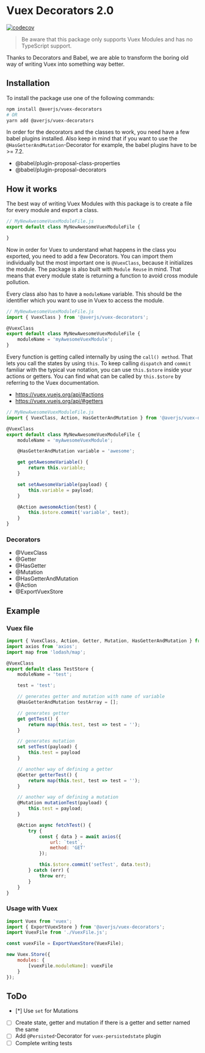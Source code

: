# Vuex Decorators 2.0

[![codecov](https://codecov.io/gh/exreplay/vuex-decorators/branch/master/graph/badge.svg)](https://codecov.io/gh/exreplay/vuex-decorators)

> Be aware that this package only supports Vuex Modules and has no TypeScript support.

Thanks to Decorators and Babel, we are able to transform the boring old way of writing Vuex into something way better.

## Installation

To install the package use one of the following commands:

```bash
npm install @averjs/vuex-decorators
# OR
yarn add @averjs/vuex-decorators
```

In order for the decorators and the classes to work, you need have a few babel plugins installed. Also keep in mind that if you want to use the `@HasGetterAndMutation`-Decorator for example, the babel plugins have to be >= 7.2.

- @babel/plugin-proposal-class-properties
- @babel/plugin-proposal-decorators

## How it works

The best way of writing Vuex Modules with this package is to create a file for every module and export a class.

```js
// MyNewAwesomeVuexModuleFile.js
export default class MyNewAwesomeVuexModuleFile {

}
```

Now in order for Vuex to understand what happens in the class you exported, you need to add a few Decorators. You can import them individually but the most important one is `@VuexClass`, because it initializes the module. The package is also built with `Module Reuse` in mind. That means that every module state is returning a function to avoid cross module pollution.

Every class also has to have a `moduleName` variable. This should be the identifier which you want to use in Vuex to access the module.

```js
// MyNewAwesomeVuexModuleFile.js
import { VuexClass } from '@averjs/vuex-decorators';

@VuexClass
export default class MyNewAwesomeVuexModuleFile {
    moduleName = 'myAwesomeVuexModule';
}
```

Every function is getting called internally by using the `call() method`. That lets you call the states by using `this`. To keep calling `dispatch` and `commit` familiar with the typical vue notation, you can use `this.$store` inside your actions or getters. You can find what can be called by `this.$store` by referring to the Vuex documentation.

- https://vuex.vuejs.org/api/#actions
- https://vuex.vuejs.org/api/#getters

```js
// MyNewAwesomeVuexModuleFile.js
import { VuexClass, Action, HasGetterAndMutation } from '@averjs/vuex-decorators';

@VuexClass
export default class MyNewAwesomeVuexModuleFile {
    moduleName = 'myAwesomeVuexModule';

    @HasGetterAndMutation variable = 'awesome';

    get getAwesomeVariable() {
        return this.variable;
    }

    set setAwesomeVariable(payload) {
        this.variable = payload;
    }

    @Action awesomeAction(test) {
        this.$store.commit('variable', test);
    }
}
```

### Decorators

- @VuexClass 
- @Getter
- @HasGetter
- @Mutation
- @HasGetterAndMutation
- @Action
- @ExportVuexStore

## Example

### Vuex file
```js
import { VuexClass, Action, Getter, Mutation, HasGetterAndMutation } from '@averjs/vuex-decorators';
import axios from 'axios';
import map from 'lodash/map';

@VuexClass
export default class TestStore {
    moduleName = 'test';

    test = 'test';

    // generates getter and mutation with name of variable
    @HasGetterAndMutation testArray = [];

    // generates getter
    get getTest() {
        return map(this.test, test => test = '');
    }

    // generates mutation
    set setTest(payload) {
        this.test = payload
    }

    // another way of defining a getter
    @Getter getterTest() {
        return map(this.test, test => test = '');
    }

    // another way of defining a mutation
    @Mutation mutationTest(payload) {
        this.test = payload;
    }

    @Action async fetchTest() {
        try {
            const { data } = await axios({
                url: `test`,
                method: 'GET'
            });

            this.$store.commit('setTest', data.test);
        } catch (err) {
            throw err;
        }
    }
}

```

### Usage with Vuex
```js
import Vuex from 'vuex';
import { ExportVuexStore } from '@averjs/vuex-decorators';
import VuexFile from './VuexFile.js';

const vuexFile = ExportVuexStore(VuexFile);

new Vuex.Store({
    modules: {
        [vuexFile.moduleName]: vuexFile
    }
});
```

## ToDo

- [*] Use `set` for Mutations
- [ ] Create state, getter and mutation if there is a getter and setter named the same
- [ ] Add `@Persisted`-Decorator for `vuex-persistedstate` plugin
- [ ] Complete writing tests